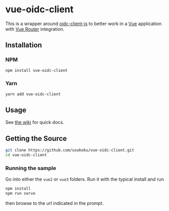 # vue-oidc-client

This is a wrapper around [oidc-client-js](https://github.com/IdentityModel/oidc-client-js)
to better work in a [Vue](https://vuejs.org/) application with
[Vue Router](https://router.vuejs.org/) integration.

## Installation

### NPM

```bash
npm install vue-oidc-client
```

### Yarn

```bash
yarn add vue-oidc-client
```

## Usage

See [the wiki](https://github.com/soukoku/vue-oidc-client/wiki) for quick docs.

## Getting the Source

```bash
git clone https://github.com/soukoku/vue-oidc-client.git
cd vue-oidc-client
```

### Running the sample

Go into either the `vue2` or `vue3` folders. Run it with the typical install and run

```bash
npm install
npm run serve
```

then browse to the url indicated in the prompt.
